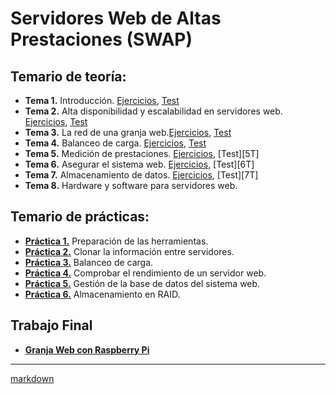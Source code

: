 #  Servidores Web de Altas Prestaciones (SWAP)

## Temario de teoría:
- **Tema 1.** Introducción. [Ejercicios][1E], [Test][1T]
- **Tema 2.** Alta disponibilidad y escalabilidad en servidores web. [Ejercicios][2E], [Test][2T]
- **Tema 3.** La red de	una granja web.[Ejercicios][3E], [Test][3T]
- **Tema 4.** Balanceo de carga. [Ejercicios][4E], [Test][4T] 
- **Tema 5.** Medición de prestaciones. [Ejercicios][5E], [Test][5T] 
- **Tema 6.** Asegurar el sistema web. [Ejercicios][6E], [Test][6T] 
- **Tema 7.** Almacenamiento de datos. [Ejercicios][7E], [Test][7T] 
- **Tema 8.** Hardware y software para servidores web.


## Temario de prácticas: 

- [**Práctica 1.**][1P] Preparación de las herramientas. 
- [**Práctica 2.**][2P] Clonar la información entre servidores.
- [**Práctica 3.**][3P] Balanceo de carga.
- [**Práctica 4.**][4P] Comprobar el rendimiento de un servidor web.
- [**Práctica 5.**][5P] Gestión de la base de datos del sistema web.
- [**Práctica 6.**][6P] Almacenamiento en RAID.

## Trabajo Final

- [**Granja Web con Raspberry Pi**][TF]

________________
 [markdown](https://github.com/adam-p/markdown-here/wiki/Markdown-Cheatsheet)

[//]:(Ejercicios)
[1E]:https://github.com/marlenelis/SWAP1516/blob/master/Teoria/Ejercicio_1.md 
[2E]:https://github.com/marlenelis/SWAP1516/blob/master/Teoria/ejercicios_T2.md
[3E]:https://github.com/marlenelis/SWAP1516/blob/master/Teoria/ejercicios_T3.md
[4E]:https://github.com/marlenelis/SWAP1516/blob/master/Teoria/ejercicios_T4.md
[5E]:https://github.com/marlenelis/SWAP1516/blob/master/Teoria/ejercicios_T5.md
[6E]:https://github.com/marlenelis/SWAP1516/blob/master/Teoria/ejercicios_T6.md
[7E]:https://github.com/marlenelis/SWAP1516/blob/master/Teoria/ejercicios_T7.md


[//]:#(Preguntas)
[1T]:https://github.com/marlenelis/SWAP1516/blob/master/Teoria/Test/tema1.xml 
[2T]:https://github.com/marlenelis/SWAP1516/blob/master/Teoria/Test/tema2.xml 
[3T]:https://github.com/marlenelis/SWAP1516/blob/master/Teoria/Test/tema3.xml
[4T]:https://github.com/marlenelis/SWAP1516/blob/master/Teoria/Test/tema4.xml


[//]:#(Prácticas)
[1P]:https://github.com/marlenelis/SWAP1516/blob/master/Practicas/practica_1.md
[2P]:https://github.com/marlenelis/SWAP1516/blob/master/Practicas/practica_2.md
[3P]:https://github.com/marlenelis/SWAP1516/blob/master/Practicas/practica_3.md
[4P]:https://github.com/marlenelis/SWAP1516/blob/master/Practicas/practica_4.md
[5P]:https://github.com/marlenelis/SWAP1516/blob/master/Practicas/practica_5.md
[6P]:https://github.com/marlenelis/SWAP1516/blob/master/Practicas/practica_6.md

[TF]:https://github.com/marlenelis/SWAP1516/blob/master/TrabajoFinal/readme.md

